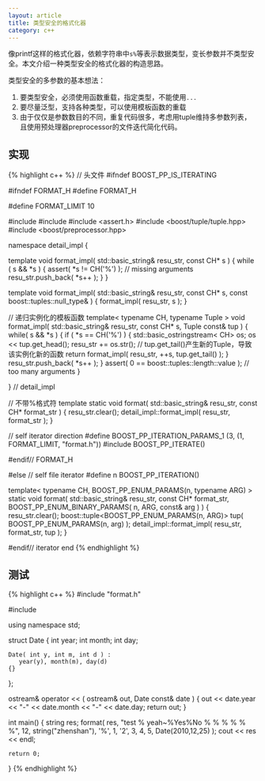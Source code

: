 ```yaml
---
layout: article
title: 类型安全的格式化器
category: c++
---
```


像printf这样的格式化器，依赖字符串中`s%`等表示数据类型，变长参数并不类型安全。本文介绍一种类型安全的格式化器的构造思路。

类型安全的多参数的基本想法：

1. 要类型安全，必须使用函数重载，指定类型，不能使用`...`
2. 要尽量泛型，支持各种类型，可以使用模板函数的重载
3. 由于仅仅是参数数目的不同，重复代码很多，考虑用tuple维持多参数列表，且使用预处理器preprocessor的文件迭代简化代码。


## 实现

{% highlight c++ %}
// 头文件
#ifndef BOOST_PP_IS_ITERATING
 
#ifndef FORMAT_H
#define FORMAT_H
 
#define FORMAT_LIMIT 10
 
#include <sstream>
#include <string>
#include <assert.h>
#include <boost/tuple/tuple.hpp>
#include <boost/preprocessor.hpp>
 
namespace detail_impl {
 
template<typename CH>
void format_impl( std::basic_string<CH>& resu_str, const CH* s )
{
    while ( s && *s )
    {
       assert( *s != CH('%') ); // missing arguments
       resu_str.push_back( *s++ );
    }
}
 
template<typename CH>
void format_impl( std::basic_string<CH>& resu_str, const CH* s, const boost::tuples::null_type& )
{
    format_impl( resu_str, s );
}
 
// 递归实例化的模板函数
template< typename CH, typename Tuple >
void format_impl( std::basic_string<CH>& resu_str, const CH* s, Tuple const& tup )
{
    while( s && *s )
    {
       if ( *s == CH('%') )
       {
           std::basic_ostringstream< CH> os;
           os << tup.get_head();
           resu_str += os.str();
           // tup.get_tail()产生新的Tuple，导致该实例化新的函数
           return format_impl( resu_str, ++s, tup.get_tail() );
       }
       resu_str.push_back( *s++ );
    }
    assert( 0 == boost::tuples::length<Tuple>::value ); // too many arguments
}
 
} // detail_impl
 
// 不带%格式符
template<typename CH>
static void format( std::basic_string<CH>& resu_str, const CH* format_str )
{
    resu_str.clear();
    detail_impl::format_impl( resu_str, format_str );
}
 
// self iterator direction
#define BOOST_PP_ITERATION_PARAMS_1 (3, (1, FORMAT_LIMIT, "format.h"))
#include BOOST_PP_ITERATE()
 
#endif// FORMAT_H
 
 
#else // self file iterator
#define n BOOST_PP_ITERATION()
 
template< typename CH, BOOST_PP_ENUM_PARAMS(n, typename ARG) >
static void format( std::basic_string<CH>& resu_str, const CH* format_str,
                  BOOST_PP_ENUM_BINARY_PARAMS( n, ARG, const& arg ) )
{
    resu_str.clear();
    boost::tuple<BOOST_PP_ENUM_PARAMS(n, ARG)> tup( BOOST_PP_ENUM_PARAMS(n, arg) );
    detail_impl::format_impl( resu_str, format_str, tup );
}
 
#endif// iterator end
{% endhighlight %}


## 测试

{% highlight c++ %}
#include "format.h"
 
#include <iostream>
 
using namespace std;
 
struct Date
{
    int year;
    int month;
    int day;
 
    Date( int y, int m, int d ) :
       year(y), month(m), day(d)
    {}
};
 
ostream& operator << ( ostream& out, Date const& date )
{
    out << date.year << "-" << date.month << "-" << date.day;
    return out;
}
 
int main()
{
    string res;
    format( res, "test % yeah~%Yes%No % % % % % %", 12, string("zhenshan"), '%', 1, '2', 3, 4, 5, Date(2010,12,25) );
    cout << res << endl;
 
    return 0;
}
{% endhighlight %}